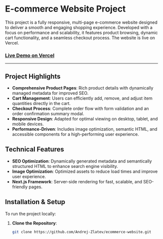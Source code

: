 # E-commerce Website Project

This project is a fully responsive, multi-page e-commerce website designed to deliver a smooth and engaging shopping experience. Developed with a focus on performance and scalability, it features product browsing, dynamic cart functionality, and a seamless checkout process. The website is live on Vercel.

### [Live Demo on Vercel](https://ecommerce-website-chi-lovat.vercel.app)

---

## Project Highlights

- **Comprehensive Product Pages**: Rich product details with dynamically managed metadata for improved SEO.
- **Cart Management**: Users can efficiently add, remove, and adjust item quantities directly in the cart.
- **Checkout Process**: Complete order flow with form validation and an order confirmation summary modal.
- **Responsive Design**: Adapted for optimal viewing on desktop, tablet, and mobile devices.
- **Performance-Driven**: Includes image optimization, semantic HTML, and accessible components for a high-performing user experience.

## Technical Features

- **SEO Optimization**: Dynamically generated metadata and semantically structured HTML to enhance search engine visibility.
- **Image Optimization**: Optimized assets to reduce load times and improve user experience.
- **Next.js Framework**: Server-side rendering for fast, scalable, and SEO-friendly pages.

## Installation & Setup

To run the project locally:

1. **Clone the Repository**:
   ```bash
   git clone https://github.com/Andrej-Zlatev/ecommerce-website.git
   ```
